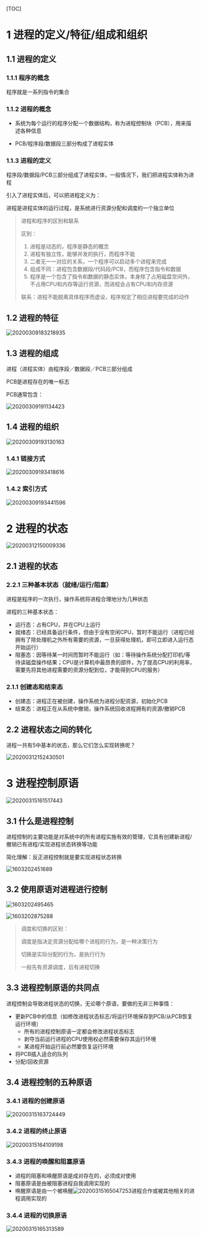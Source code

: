 [TOC]

# 1 进程的定义/特征/组成和组织

## 1.1 进程的定义

### 1.1.1 程序的概念

程序就是一系列指令的集合

### 1.1.2 进程的概念

+ 系统为每个运行的程序分配一个数据结构，称为进程控制块（PCB），用来描述各种信息

+ PCB/程序段/数据段三部分构成了进程实体

### 1.1.3 进程的定义

程序段/数据段/PCB三部分组成了进程实体，一般情况下，我们把进程实体称为进程

引入了进程实体后，可以把进程定义为：

进程是进程实体的运行过程，是系统进行资源分配和调度的一个独立单位

> 进程和程序的区别和联系
>
> 区别：
>
> 1. 进程是动态的，程序是静态的概念
> 2. 进程有独立性，能够并发的执行，而程序不能
> 3. 二者无一一对应的关系，一个程序可以启动多个进程来完成
> 4. 组成不同：进程包含数据段/代码段/PCB，而程序包含指令和数据
> 5. 程序是一个包含了指令和数据的静态实体，本身除了占用磁盘空间外，不占用CPU和内存等运行资源，而进程会占有CPU和内存资源
>
> 联系：进程不能脱离具体程序而虚设，程序规定了相应进程要完成的动作

## 1.2 进程的特征

![20200309183218935](assets/20200309183218935-1603200447486.png)

## 1.3 进程的组成

进程（进程实体）由程序段／数据段／PCB三部分组成

PCB是进程存在的唯一标志

PCB通常包含：

![20200309191134423](assets/20200309191134423-1603200661227.png)

## 1.4 进程的组织

![20200309193130163](assets/20200309193130163.png)

### 1.4.1 链接方式

![20200309193418616](assets/20200309193418616.png)

### 1.4.2 索引方式

![20200309193441596](assets/20200309193441596.png)

# 2 进程的状态

![20200312150009336](assets/20200312150009336.png)

## 2.1 进程的状态

### 2.2.1 三种基本状态（就绪/运行/阻塞）

进程是程序的一次执行，操作系统将进程合理地分为几种状态

进程的三种基本状态：

+ 运行态：占有CPU，并在CPU上运行
+ 就绪态：已经具备运行条件，但由于没有空闲CPU，暂时不能运行（进程已经拥有了除处理机之外所有需要的资源，一旦获得处理机，即可立即进入运行态开始运行）
+ 阻塞态：因等待某一时间而暂时不能运行（如：等待操作系统分配打印机/等待读磁盘操作结果；CPU是计算机中最昂贵的部件，为了提高CPU的利用率，需要先将其他进程需要的资源分配到位，才能得到CPU的服务）

### 2.1.1 创建态和结束态

+ 创建态：进程正在被创建，操作系统为进程分配资源，初始化PCB
+ 结束态：进程正在从系统中撤销，操作系统回收进程拥有的资源/撤销PCB

## 2.2 进程状态之间的转化

进程一共有5中基本的状态，那么它们怎么实现转换呢？

![20200312152430501](assets/20200312152430501.png)

# 3 进程控制原语

![20200315161517443](assets/20200315161517443.png)

## 3.1 什么是进程控制

进程控制的主要功能是对系统中的所有进程实施有效的管理，它具有创建新进程/撤销已有进程/实现进程状态转换等功能

简化理解：反正进程控制就是要实现进程状态转换

![1603202451689](assets/1603202451689.png)

## 3.2 使用原语对进程进行控制

![1603202495465](assets/1603202495465.png)

![1603202875288](assets/1603202875288.png)

> 调度和切换的区别：
>
> 调度是指决定资源分配给哪个进程的行为，是一种决策行为
>
> 切换是实际分配的行为，是执行行为
>
> 一般先有资源调度，后有进程切换

## 3.3 进程控制原语的共同点

进程控制会导致进程状态的切换，无论哪个原语，要做的无非三种事情：

+ 更新PCB中的信息（如修改进程状态标志/将运行环境保存到PCB/从PCB恢复运行环境）
  + 所有的进程控制原语一定都会修改进程状态标志
  + 剥夺当前运行进程的CPU使用权必然需要保存其运行环境
  + 某进程开始运行前必然要恢复运行环境
+ 将PCB插入适合的队列
+ 分配/回收资源

## 3.4 进程控制的五种原语

### 3.4.1 进程的创建原语

![20200315163724449](assets/20200315163724449.png)

### 3.4.2 进程的终止原语

![20200315164109198](assets/20200315164109198.png)

### 3.4.3 进程的唤醒和阻塞原语

+ 进程的阻塞和唤醒原语是成对存在的，必须成对使用
+ 阻塞原语是由被阻塞进程自我调用实现的
+ 唤醒原语是由一个被唤醒![20200315165047253](assets/20200315165047253.png)进程合作或被其他相关的进程调用实现的

### 3.4.4 进程的切换原语

![20200315165313589](assets/20200315165313589.png)

